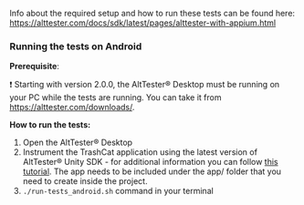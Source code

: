 Info about the required setup and how to run these tests can be found here:
https://alttester.com/docs/sdk/latest/pages/alttester-with-appium.html

### Running the tests on Android
**Prerequisite**:

❗ Starting with version 2.0.0, the AltTester® Desktop must be running on your PC while the tests are running. You can take it from https://alttester.com/downloads/.

**How to run the tests:**
1. Open the AltTester® Desktop
2. Instrument the TrashCat application using the latest version of AltTester® Unity SDK - for additional information you can follow [this tutorial](https://alttester.com/walkthrough-tutorial-upgrading-trashcat-to-2-0-x/#Instrument%20TrashCat%20with%20AltTester%20Unity%20SDK%20v.2.0.x). The app needs to be included under the app/ folder that you need to create inside the project.
3. `./run-tests_android.sh` command in your terminal
